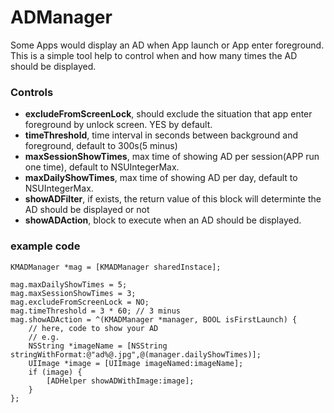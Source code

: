 # ADManager
Some Apps would display an AD when App launch or App enter foreground.
This is a simple tool help to control when and how many times the AD should be displayed.

### Controls
* **excludeFromScreenLock**, should exclude the situation that app enter foreground by unlock screen. YES by default.
* **timeThreshold**, time interval in seconds between background and foreground, default to 300s(5 minus)
* **maxSessionShowTimes**, max time of showing AD per session(APP run one time), default to NSUIntegerMax.
* **maxDailyShowTimes**, max time of showing AD per day, default to NSUIntegerMax.
* **showADFilter**, if exists, the return value of this block will determinte the AD should be displayed or not
* **showADAction**, block to execute when an AD should be displayed.


### example code
```
KMADManager *mag = [KMADManager sharedInstace];

mag.maxDailyShowTimes = 5;
mag.maxSessionShowTimes = 3;
mag.excludeFromScreenLock = NO;
mag.timeThreshold = 3 * 60; // 3 minus
mag.showADAction = ^(KMADManager *manager, BOOL isFirstLaunch) {
    // here, code to show your AD
    // e.g.
    NSString *imageName = [NSString stringWithFormat:@"ad%@.jpg",@(manager.dailyShowTimes)];
    UIImage *image = [UIImage imageNamed:imageName];
    if (image) {
        [ADHelper showADWithImage:image];
    }
};
```
